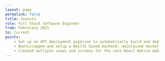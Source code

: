 ```yaml
---
layout: page
permalink: false
title: Investu
role: Full Stack Software Engineer
from: Februrary 2021
to: Current
points:
    - Set up an API deployment pipeline to automatically build and deploy API on AWS ECS using AWS Codebuild and Codepipeline
    - Bootstrapped and setup a NestJS based backend, maintained docker images and setup database migrations to reduce developer time
    - Created multiple views and screens for the core React Native mobile app
---
```

